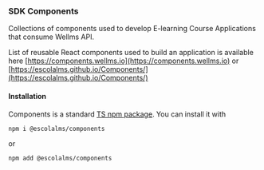 ### SDK Components

Collections of components used to develop E-learning Course Applications that consume Wellms API.

List of reusable React components used to build an application is available here [https://components.wellms.io](https://components.wellms.io)
or [https://escolalms.github.io/Components/](https://escolalms.github.io/Components/)

#### Installation

Components is a standard [TS npm package](https://www.npmjs.com/package/@escolalms/components). You can install it with

```bash
npm i @escolalms/components
```

or

```bash
npm add @escolalms/components
```
